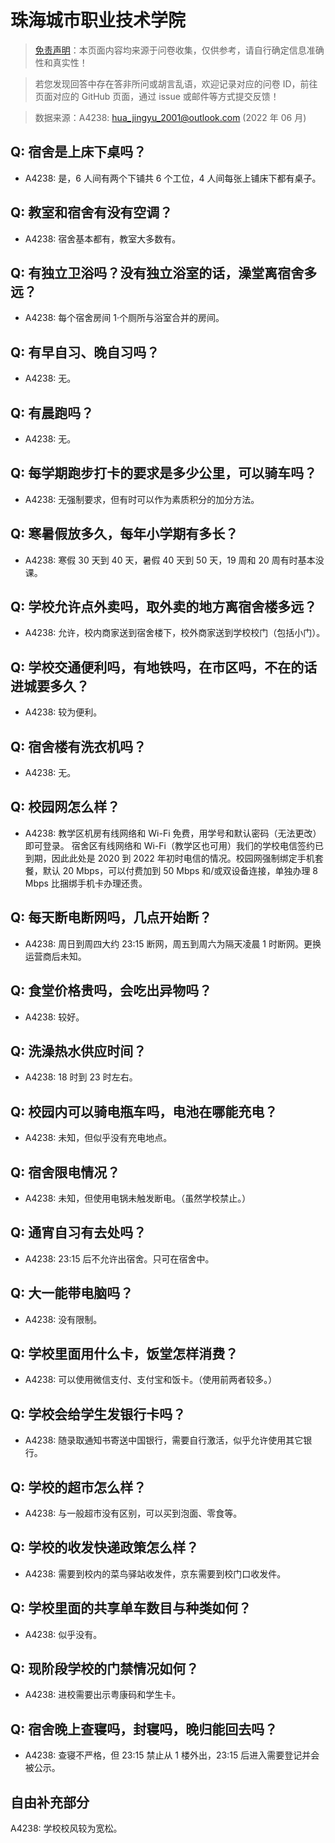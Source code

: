 # 珠海城市职业技术学院

> [免责声明](https://colleges.chat/#_3)：本页面内容均来源于问卷收集，仅供参考，请自行确定信息准确性和真实性！

> 若您发现回答中存在答非所问或胡言乱语，欢迎记录对应的问卷 ID，前往页面对应的 GitHub 页面，通过 issue 或邮件等方式提交反馈！

> 数据来源：A4238: hua_jingyu_2001@outlook.com (2022 年 06 月)

## Q: 宿舍是上床下桌吗？

- A4238: 是，6 人间有两个下铺共 6 个工位，4 人间每张上铺床下都有桌子。

## Q: 教室和宿舍有没有空调？

- A4238: 宿舍基本都有，教室大多数有。

## Q: 有独立卫浴吗？没有独立浴室的话，澡堂离宿舍多远？

- A4238: 每个宿舍房间 1·个厕所与浴室合并的房间。

## Q: 有早自习、晚自习吗？

- A4238: 无。

## Q: 有晨跑吗？

- A4238: 无。

## Q: 每学期跑步打卡的要求是多少公里，可以骑车吗？

- A4238: 无强制要求，但有时可以作为素质积分的加分方法。

## Q: 寒暑假放多久，每年小学期有多长？

- A4238: 寒假 30 天到 40 天，暑假 40 天到 50 天，19 周和 20 周有时基本没课。

## Q: 学校允许点外卖吗，取外卖的地方离宿舍楼多远？

- A4238: 允许，校内商家送到宿舍楼下，校外商家送到学校校门（包括小门）。

## Q: 学校交通便利吗，有地铁吗，在市区吗，不在的话进城要多久？

- A4238: 较为便利。

## Q: 宿舍楼有洗衣机吗？

- A4238: 无。

## Q: 校园网怎么样？

- A4238: 教学区机房有线网络和 Wi-Fi 免费，用学号和默认密码（无法更改）即可登录。
宿舍区有线网络和 Wi-Fi（教学区也可用）我们的学校电信签约已到期，因此此处是 2020 到 2022 年初时电信的情况。校园网强制绑定手机套餐，默认 20 Mbps，可以付费加到 50 Mbps 和/或双设备连接，单独办理 8 Mbps 比捆绑手机卡办理还贵。

## Q: 每天断电断网吗，几点开始断？

- A4238: 周日到周四大约 23:15 断网，周五到周六为隔天凌晨 1 时断网。更换运营商后未知。

## Q: 食堂价格贵吗，会吃出异物吗？

- A4238: 较好。

## Q: 洗澡热水供应时间？

- A4238: 18 时到 23 时左右。

## Q: 校园内可以骑电瓶车吗，电池在哪能充电？

- A4238: 未知，但似乎没有充电地点。

## Q: 宿舍限电情况？

- A4238: 未知，但使用电锅未触发断电。（虽然学校禁止。）

## Q: 通宵自习有去处吗？

- A4238: 23:15 后不允许出宿舍。只可在宿舍中。

## Q: 大一能带电脑吗？

- A4238: 没有限制。

## Q: 学校里面用什么卡，饭堂怎样消费？

- A4238: 可以使用微信支付、支付宝和饭卡。（使用前两者较多。）

## Q: 学校会给学生发银行卡吗？

- A4238: 随录取通知书寄送中国银行，需要自行激活，似乎允许使用其它银行。

## Q: 学校的超市怎么样？

- A4238: 与一般超市没有区别，可以买到泡面、零食等。

## Q: 学校的收发快递政策怎么样？

- A4238: 需要到校内的菜鸟驿站收发件，京东需要到校门口收发件。

## Q: 学校里面的共享单车数目与种类如何？

- A4238: 似乎没有。

## Q: 现阶段学校的门禁情况如何？

- A4238: 进校需要出示粤康码和学生卡。

## Q: 宿舍晚上查寝吗，封寝吗，晚归能回去吗？

- A4238: 查寝不严格，但 23:15 禁止从 1 楼外出，23:15 后进入需要登记并会被公示。

## 自由补充部分

A4238: 学校校风较为宽松。